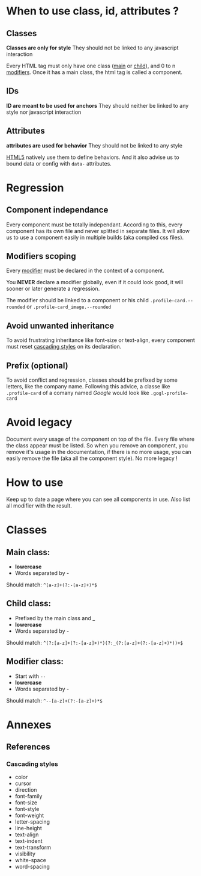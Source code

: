 # When to use class, id, attributes ?

## Classes

__Classes are only for style__ 
They should not be linked to any javascript interaction

Every HTML tag must only have one class ([main](#main-class) or [child](#child-class)), and 0 to n [modifiers](#modifier-class).
Once it has a main class, the html tag is called a component.

## IDs

__ID are meant to be used for anchors__ 
They should neither be linked to any style nor javascript interaction

## Attributes

__attributes are used for behavior__ 
They should not be linked to any style

[HTML5](http://www.w3.org/TR/2011/WD-html5-20110525/elements.html#embedding-custom-non-visible-data-with-the-data-attributes) natively use them to define behaviors. And it also advise us to bound data or config with `data-` attributes.
 
# Regression

## Component independance

Every component must be totally independant.
According to this, every component has its own file and never splitted in separate files.
It will allow us to use a component easily in multiple builds (aka compiled css files).

## Modifiers scoping

Every [modifier](#modifier-class) must be declared in the context of a component.

You __NEVER__ declare a modifier globally, even if it could look good, it will sooner or later generate a regression.

The modifier should be linked to a component or his child `.profile-card.--rounded` or `.profile-card_image.--rounded`

## Avoid unwanted inheritance

To avoid frustrating inheritance like font-size or text-align, every component must reset [cascading styles](#cascading-styles) on its declaration.

## Prefix (optional)

To avoid conflict and regression, classes should be prefixed by some letters, like the company name. 
Following this advice, a classe like `.profile-card` of a comany named _Google_ would look like `.gogl-profile-card` 

# Avoid legacy
 
Document every usage of the component on top of the file.
Every file where the class appear must be listed.
So when you remove an component, you remove it's usage in the documentation, if there is no more usage, you can easily remove the file (aka all the component style). No more legacy !

# How to use

Keep up to date a page where you can see all components in use.
Also list all modifier with the result.

# Classes

## Main class:

- __lowercase__
- Words separated by -

Should match: `^[a-z]+(?:-[a-z]+)*$` 

## Child class:

- Prefixed by the main class and _
- __lowercase__
- Words separated by -

Should match: `^(?:[a-z]+(?:-[a-z]+)*)(?:_(?:[a-z]+(?:-[a-z]+)*))+$` 

## Modifier class:

- Start with `--`
- __lowercase__
- Words separated by -

Should match: `^--[a-z]+(?:-[a-z]+)*$` 

# Annexes

## References

### Cascading styles

- color
- cursor
- direction
- font-family
- font-size
- font-style
- font-weight
- letter-spacing
- line-height
- text-align
- text-indent
- text-transform
- visibility
- white-space
- word-spacing
